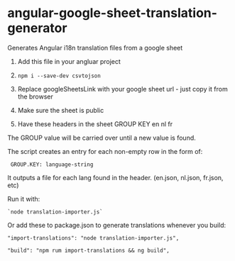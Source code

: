 # angular-google-sheet-translation-generator
Generates Angular i18n translation files from a google sheet


 1. Add this file in your angluar project

 2. `npm i --save-dev csvtojson`

 3. Replace googleSheetsLink with your google sheet url - just copy it from the browser

 4. Make sure the sheet is public

 5. Have these headers in the sheet
    GROUP	KEY en	nl	fr

   The GROUP value will be carried over until a new value is found.
   
   The script creates an entry for each non-empty row in the form of:
   
     GROUP.KEY: language-string

   It outputs a file for each lang found in the header. (en.json, nl.json, fr.json, etc)

   Run it with: 
   
    `node translation-importer.js`


   Or add these to package.json to generate translations whenever you build:
   
    "import-translations": "node translation-importer.js",
    
    "build": "npm rum import-translations && ng build",
